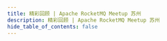 ```yaml
---
title: 精彩回顾 | Apache RocketMQ Meetup 苏州
description: 精彩回顾 | Apache RocketMQ Meetup 苏州
hide_table_of_contents: false
---
```



<!--truncate-->
